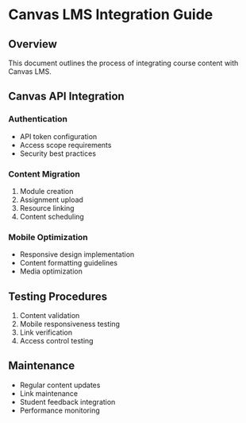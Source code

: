 # Canvas LMS Integration Guide

## Overview

This document outlines the process of integrating course content with Canvas LMS.

## Canvas API Integration

### Authentication
- API token configuration
- Access scope requirements
- Security best practices

### Content Migration
1. Module creation
2. Assignment upload
3. Resource linking
4. Content scheduling

### Mobile Optimization
- Responsive design implementation
- Content formatting guidelines
- Media optimization

## Testing Procedures

1. Content validation
2. Mobile responsiveness testing
3. Link verification
4. Access control testing

## Maintenance

- Regular content updates
- Link maintenance
- Student feedback integration
- Performance monitoring